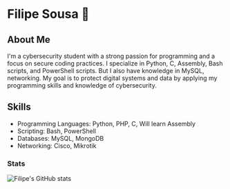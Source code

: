 # Filipe Sousa 👋

## About Me
I'm a cybersecurity student with a strong passion for programming and a focus on secure coding practices. I specialize in Python, C, Assembly, Bash scripts, and PowerShell scripts. But I also have knowledge in MySQL, networking. My goal is to protect digital systems and data by applying my programming skills and knowledge of cybersecurity.

## Skills
- Programming Languages: Python, PHP, C, Will learn Assembly
- Scripting: Bash, PowerShell
- Databases: MySQL, MongoDB
- Networking: Cisco, Mikrotik

### Stats

![Filipe's GitHub stats](https://github-readme-stats.vercel.app/api?username=FilipeS0usa&show_icons=true&theme=radical)
